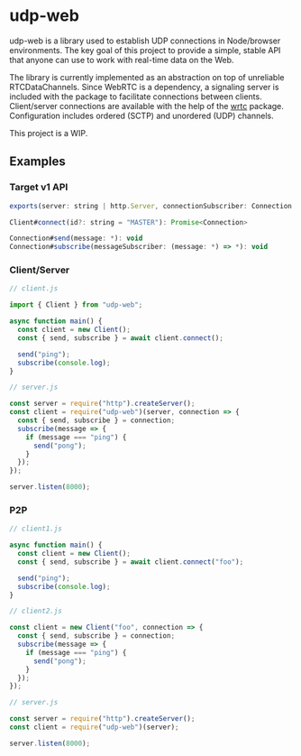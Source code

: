 # udp-web

udp-web is a library used to establish UDP connections in Node/browser environments. The key goal of this project to provide a simple, stable API that anyone can use to work with real-time data on the Web.

The library is currently implemented as an abstraction on top of unreliable RTCDataChannels. Since WebRTC is a dependency, a signaling server is included with the package to facilitate connections between clients. Client/server connections are available with the help of the [wrtc](https://www.npmjs.com/package/wrtc) package. Configuration includes ordered (SCTP) and unordered (UDP) channels.

This project is a WIP.

## Examples

### Target v1 API
```js
exports(server: string | http.Server, connectionSubscriber: Connection => *): Client

Client#connect(id?: string = "MASTER"): Promise<Connection>

Connection#send(message: *): void
Connection#subscribe(messageSubscriber: (message: *) => *): void
```

### Client/Server

```js
// client.js

import { Client } from "udp-web";

async function main() {
  const client = new Client();
  const { send, subscribe } = await client.connect();

  send("ping");
  subscribe(console.log);
}
```

```js
// server.js

const server = require("http").createServer();
const client = require("udp-web")(server, connection => {
  const { send, subscribe } = connection;
  subscribe(message => {
    if (message === "ping") {
      send("pong");
    }
  });
});

server.listen(8000);
```

### P2P

```js
// client1.js

async function main() {
  const client = new Client();
  const { send, subscribe } = await client.connect("foo");

  send("ping");
  subscribe(console.log);
}
```

```js
// client2.js

const client = new Client("foo", connection => {
  const { send, subscribe } = connection;
  subscribe(message => {
    if (message === "ping") {
      send("pong");
    }
  });
});
```

```js
// server.js

const server = require("http").createServer();
const client = require("udp-web")(server);

server.listen(8000);
```
